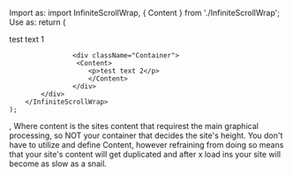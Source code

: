Import as:
import InfiniteScrollWrap, { Content } from './InfiniteScrollWrap';
Use as:
 return (
        <InfiniteScrollWrap>
            <div className="App">
                    <div className="Container">
                        <Content>
                            <p>test text 1</p>
                        </Content>
                    </div>

                    <div className="Container">
                     <Content>
                        <p>test text 2</p>
                        </Content>
                    </div>
            </div>
        </InfiniteScrollWrap>
    );

,
Where content is the sites content that requirest the main graphical processing, so NOT your container that decides the site's height. You don't have to utilize and define Content, however refraining from doing so means that your site's content will get duplicated and after x load ins your site will become as slow as a snail.
